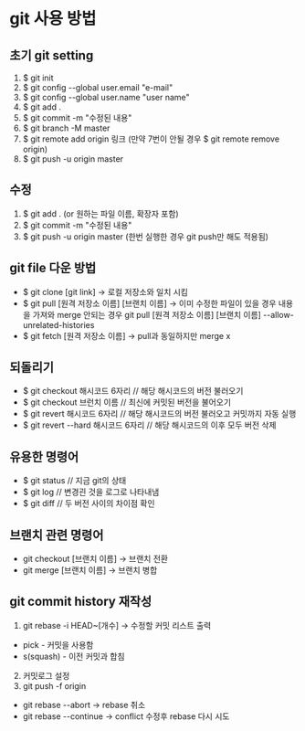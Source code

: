 # git 사용 방법

## 초기 git setting
1. $ git init
2. $ git config --global user.email "e-mail"
3. $ git config --global user.name "user name"
4. $ git add .
5. $ git commit -m "수정된 내용"
6. $ git branch -M master
7. $ git remote add origin 링크
(만약 7번이 안될 경우 $ git remote remove origin)
8. $ git push -u origin master

## 수정
1. $ git add . (or 원하는 파일 이름, 확장자 포함)
2. $ git commit -m "수정된 내용"
3. $ git push -u origin master (한번 실행한 경우 git push만 해도 적용됨)

## git file 다운 방법
* $ git clone [git link]                      -> 로컬 저장소와 일치 시킴
* $ git pull [원격 저장소 이름] [브랜치 이름] -> 이미 수정한 파일이 있을 경우 내용을 가져와 merge
안되는 경우 git pull [원격 저장소 이름] [브랜치 이름] --allow-unrelated-histories
* $ git fetch [원격 저장소 이름]              -> pull과 동일하지만 merge x

## 되돌리기
* $ git checkout 해시코드 6자리      // 해당 해시코드의 버전 불러오기
* $ git checkout 브런치 이름         // 최신에 커밋된 버전을 불어오기
* $ git revert 해시코드 6자리        // 해당 해시코드의 버전 불러오고 커밋까지 자동 실행
* $ git revert --hard 해시코드 6자리 // 해당 해시코드의 이후 모두 버전 삭제

## 유용한 명령어
* $ git status                       // 지금 git의 상태
* $ git log                          // 변경괸 것을 로그로 나타내냄
* $ git diff                         // 두 버전 사이의 차이점 확인


## 브랜치 관련 명령어
* git checkout [브랜치 이름]   ->        브랜치 전환
* git merge [브랜치 이름]      ->        브랜치 병합

## git commit history 재작성
1. git rebase -i HEAD~[개수]   ->       수정할 커밋 리스트 출력
* pick - 커밋을 사용함
* s(squash) - 이전 커밋과 합침
2. 커밋로그 설정
3. git push -f origin

* git rebase --abort           ->       rebase 취소
* git rebase --continue        ->       conflict 수정후 rebase 다시 시도
